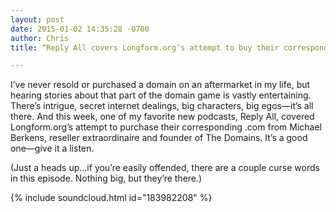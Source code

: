 ```yaml
---
layout: post
date: 2015-01-02 14:35:28 -0700
author: Chris
title: “Reply All covers Longform.org’s attempt to buy their corresponding .com”

---
```


I’ve never resold or purchased a domain on an aftermarket in my life, but hearing stories about that part of the domain game is vastly entertaining. There’s intrigue, secret internet dealings, big characters, big egos—it’s all there. And this week, one of my favorite new podcasts, Reply All, covered Longform.org’s attempt to purchase their corresponding .com from Michael Berkens, reseller extraordinaire and founder of The Domains. It’s a good one—give it a listen.

(Just a heads up...if you’re easily offended, there are a couple curse words in this episode. Nothing big, but they’re there.)

{% include soundcloud.html id="183982208" %}

